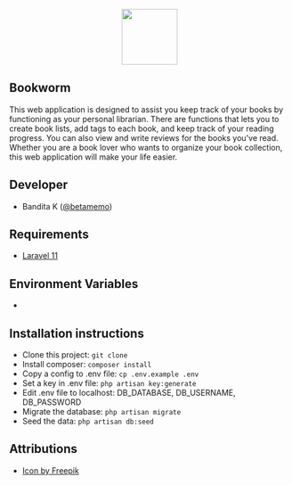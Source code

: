 <p align="center"><a href="https://www.github.com/betamemo" target="_blank"><img src="https://drive.usercontent.google.com/download?id=1zi4tql9TtpSwqgMDuNbm1L5r-Yl0-CIU&authuser=0" width="100"></a></p>

## Bookworm
This web application is designed to assist you keep track of your books by functioning as your personal librarian. There are functions that lets you to create book lists, add tags to each book, and keep track of your reading progress. You can also view and write reviews for the books you've read. Whether you are a book lover who wants to organize your book collection, this web application will make your life easier.

## Developer
- Bandita K ([@betamemo](https://www.github.com/betamemo))

## Requirements
- [Laravel 11](https://laravel.com/docs/11.x/releases)

## Environment Variables
-

## Installation instructions 
- Clone this project: `git clone`
- Install composer: `composer install`
- Copy a config to .env file: `cp .env.example .env`
- Set a key in .env file: `php artisan key:generate`
- Edit .env file to localhost: DB_DATABASE, DB_USERNAME, DB_PASSWORD
- Migrate the database: `php artisan migrate` 
- Seed the data: `php artisan db:seed`

## Attributions
- <a href="https://www.freepik.com/icon/worm_742389#fromView=search&page=1&position=40&uuid=37d70866-a784-4155-b66c-c33d3128921d">Icon by Freepik</a>
